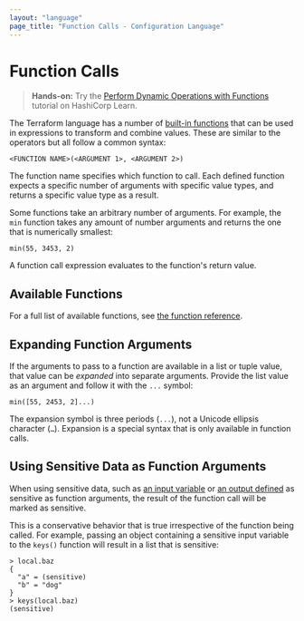 ```yaml
---
layout: "language"
page_title: "Function Calls - Configuration Language"
---
```


# Function Calls

> **Hands-on:** Try the [Perform Dynamic Operations with Functions](https://learn.hashicorp.com/tutorials/terraform/functions?in=terraform/configuration-language&utm_source=WEBSITE&utm_medium=WEB_IO&utm_offer=ARTICLE_PAGE&utm_content=DOCS) tutorial on HashiCorp Learn.

The Terraform language has a number of
[built-in functions](/docs/language/functions/index.html) that can be used
in expressions to transform and combine values. These
are similar to the operators but all follow a common syntax:

```hcl
<FUNCTION NAME>(<ARGUMENT 1>, <ARGUMENT 2>)
```

The function name specifies which function to call. Each defined function
expects a specific number of arguments with specific value types, and returns a
specific value type as a result.

Some functions take an arbitrary number of arguments. For example, the `min`
function takes any amount of number arguments and returns the one that is
numerically smallest:

```hcl
min(55, 3453, 2)
```

A function call expression evaluates to the function's return value.

## Available Functions

For a full list of available functions, see
[the function reference](/docs/language/functions/index.html).

## Expanding Function Arguments

If the arguments to pass to a function are available in a list or tuple value,
that value can be _expanded_ into separate arguments. Provide the list value as
an argument and follow it with the `...` symbol:

```hcl
min([55, 2453, 2]...)
```

The expansion symbol is three periods (`...`), not a Unicode ellipsis character
(`…`). Expansion is a special syntax that is only available in function calls.

## Using Sensitive Data as Function Arguments

When using sensitive data, such as [an input variable](https://www.terraform.io/docs/language/values/variables.html#suppressing-values-in-cli-output)
or [an output defined](https://www.terraform.io/docs/language/values/outputs.html#sensitive-suppressing-values-in-cli-output) as sensitive
as function arguments, the result of the function call will be marked as sensitive.

This is a conservative behavior that is true irrespective of the function being
called. For example, passing an object containing a sensitive input variable to
the `keys()` function will result in a list that is sensitive:

```shell
> local.baz
{
  "a" = (sensitive)
  "b" = "dog"
}
> keys(local.baz)
(sensitive)
```
